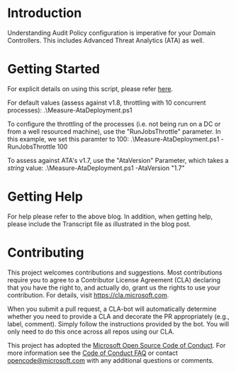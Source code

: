 # Introduction
Understanding Audit Policy configuration is imperative for your Domain Controllers.  This includes Advanced Threat Analytics (ATA) as well.

# Getting Started
For explicit details on using this script, please refer [here](https://aka.ms/ataauditing).

For default values (assess against v1.8, throttling with 10 concurrent processes):
    .\Measure-AtaDeployment.ps1

To configure the throttling of the processes (i.e. not being run on a DC or from a well resourced machine), use the "RunJobsThrottle" parameter.  In this example, we set this paramter to 100:
    .\Measure-AtaDeployment.ps1 -RunJobsThrottle 100

To assess against ATA's v1.7, use the "AtaVersion" Parameter, which takes a *string* value:
    .\Measure-AtaDeployment.ps1 -AtaVersion "1.7"

# Getting Help
For help please refer to the above blog.  In addition, when getting help, please include the Transcript file as illustrated in the blog post.

# Contributing
This project welcomes contributions and suggestions.  Most contributions require you to agree to a
Contributor License Agreement (CLA) declaring that you have the right to, and actually do, grant us
the rights to use your contribution. For details, visit https://cla.microsoft.com.

When you submit a pull request, a CLA-bot will automatically determine whether you need to provide
a CLA and decorate the PR appropriately (e.g., label, comment). Simply follow the instructions
provided by the bot. You will only need to do this once across all repos using our CLA.

This project has adopted the [Microsoft Open Source Code of Conduct](https://opensource.microsoft.com/codeofconduct/).
For more information see the [Code of Conduct FAQ](https://opensource.microsoft.com/codeofconduct/faq/) or
contact [opencode@microsoft.com](mailto:opencode@microsoft.com) with any additional questions or comments.

